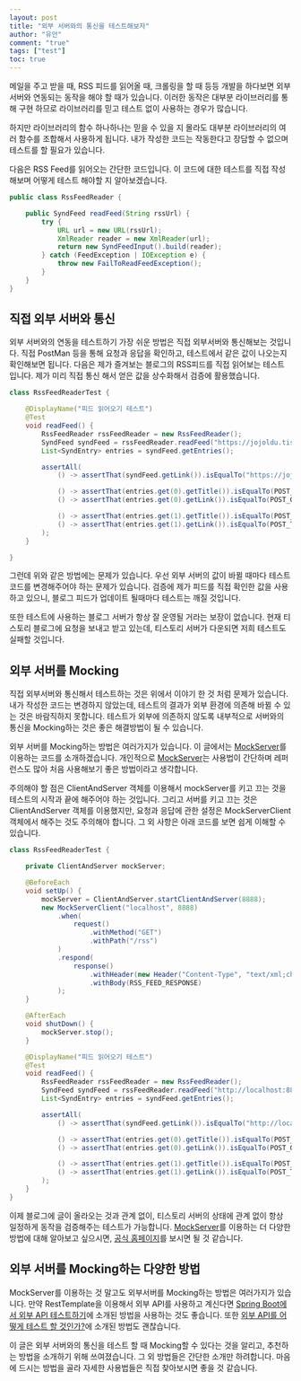```yaml
---
layout: post
title: "외부 서버와의 통신을 테스트해보자"
author: "유안"
comment: "true"
tags: ["test"]
toc: true
---
```


메일을 주고 받을 때, RSS 피드를 읽어올 때, 크롤링을 할 때 등등 개발을 하다보면 외부서버와 연동되는 동작을 해야 할 때가 있습니다.
이러한 동작은 대부분 라이브러리를 통해 구현 하므로 라이브러리를 믿고 테스트 없이 사용하는 경우가 많습니다.

하지만 라이브러리의 함수 하나하나는 믿을 수 있을 지 몰라도 대부분 라이브러리의 여러 함수를 조합해서 사용하게 됩니다.
내가 작성한 코드는 작동한다고 장담할 수 없으며 테스트를 할 필요가 있습니다.

다음은 RSS Feed를 읽어오는 간단한 코드입니다.
이 코드에 대한 테스트를 직접 작성해보며 어떻게 테스트 해야할 지 알아보겠습니다.
```java
public class RssFeedReader {

    public SyndFeed readFeed(String rssUrl) {
        try {
            URL url = new URL(rssUrl);
            XmlReader reader = new XmlReader(url);
            return new SyndFeedInput().build(reader);
        } catch (FeedException | IOException e) {
            throw new FailToReadFeedException();
        }
    }
}
```  

## 직접 외부 서버와 통신

외부 서버와의 연동을 테스트하기 가장 쉬운 방법은 직접 외부서버와 통신해보는 것입니다.
직접 PostMan 등을 통해 요청과 응답을 확인하고, 테스트에서 같은 값이 나오는지 확인해보면 됩니다.
다음은 제가 즐겨보는 블로그의 RSS피드를 직접 읽어보는 테스트입니다.
제가 미리 직접 통신 해서 얻은 값을 상수화해서 검증에 활용했습니다.

```java
class RssFeedReaderTest {

    @DisplayName("피드 읽어오기 테스트")
    @Test
    void readFeed() {
        RssFeedReader rssFeedReader = new RssFeedReader();
        SyndFeed syndFeed = rssFeedReader.readFeed("https://jojoldu.tistory.com/rss");
        List<SyndEntry> entries = syndFeed.getEntries();

        assertAll(
            () -> assertThat(syndFeed.getLink()).isEqualTo("https://jojoldu.tistory.com/"),

            () -> assertThat(entries.get(0).getTitle()).isEqualTo(POST_ONE_TITLE),
            () -> assertThat(entries.get(0).getLink()).isEqualTo(POST_ONE_LINK),

            () -> assertThat(entries.get(1).getTitle()).isEqualTo(POST_TWO_TITLE),
            () -> assertThat(entries.get(1).getLink()).isEqualTo(POST_TWO_LINK)
        );
    }

}
```

그런데 위와 같은 방법에는 문제가 있습니다.
우선 외부 서버의 값이 바뀔 때마다 테스트 코드를 변경해주어야 하는 문제가 있습니다.
검증에 제가 피드를 직접 확인한 값을 사용하고 있으니, 블로그 피드가 업데이트 될때마다 테스트는 깨질 것입니다.

또한 테스트에 사용하는 블로그 서버가 항상 잘 운영될 거라는 보장이 없습니다.
현재 티스토리 블로그에 요청을 보내고 받고 있는데, 티스토리 서버가 다운되면 저희 테스트도 실패할 것입니다.

## 외부 서버를 Mocking

직접 외부서버와 통신해서 테스트하는 것은 위에서 이야기 한 것 처럼 문제가 있습니다.
내가 작성한 코드는 변경하지 않았는데, 테스트의 결과가 외부 환경에 의존해 바뀔 수 있는 것은 바람직하지 못합니다.
테스트가 외부에 의존하지 않도록 내부적으로 서버와의 통신을 Mocking하는 것은 좋은 해결방법이 될 수 있습니다.

외부 서버를 Mocking하는 방법은 여러가지가 있습니다.
이 글에서는 [MockServer](https://www.mock-server.com/)를 이용하는 코드를 소개하겠습니다.
개인적으로 [MockServer](https://www.mock-server.com/)는 사용법이 간단하며 레퍼런스도 많아 처음 사용해보기 좋은 방법이라고 생각합니다.  

주의해야 할 점은 ClientAndServer 객체를 이용해서 mockServer를 키고 끄는 것을 테스트의 시작과 끝에 해주어야 하는 것입니다.
그리고 서버를 키고 끄는 것은 ClientAndServer 객체를 이용했지만, 요청과 응답에 관한 설정은 MockServerClient 객체에서 해주는 것도 주의해야 합니다.
그 외 사항은 아래 코드를 보면 쉽게 이해할 수 있습니다.

```java
class RssFeedReaderTest {

    private ClientAndServer mockServer;

    @BeforeEach
    void setUp() {
        mockServer = ClientAndServer.startClientAndServer(8888);
        new MockServerClient("localhost", 8888)
            .when(
                request()
                    .withMethod("GET")
                    .withPath("/rss")
            )
            .respond(
                response()
                    .withHeader(new Header("Content-Type", "text/xml;charset=utf-8"))
                    .withBody(RSS_FEED_RESPONSE)
            );
    }

    @AfterEach
    void shutDown() {
        mockServer.stop();
    }

    @DisplayName("피드 읽어오기 테스트")
    @Test
    void readFeed() {
        RssFeedReader rssFeedReader = new RssFeedReader();
        SyndFeed syndFeed = rssFeedReader.readFeed("http://localhost:8888/rss");
        List<SyndEntry> entries = syndFeed.getEntries();

        assertAll(
            () -> assertThat(syndFeed.getLink()).isEqualTo("http://localhost:8888"),

            () -> assertThat(entries.get(0).getTitle()).isEqualTo(POST_ONE_TITLE),
            () -> assertThat(entries.get(0).getLink()).isEqualTo(POST_ONE_LINK),

            () -> assertThat(entries.get(1).getTitle()).isEqualTo(POST_TWO_TITLE),
            () -> assertThat(entries.get(1).getLink()).isEqualTo(POST_TWO_LINK)
        );
    }
}
```

이제 블로그에 글이 올라오는 것과 관계 없이, 티스토리 서버의 상태에 관계 없이 항상 일정하게 동작을 검증해주는 테스트가 가능합니다.
[MockServer](https://www.mock-server.com/)를 이용하는 더 다양한 방법에 대해 알아보고 싶으시면, [공식 홈페이지](https://www.mock-server.com/)를 보시면 될 것 같습니다.

## 외부 서버를 Mocking하는 다양한 방법

MockServer를 이용하는 것 말고도 외부서버를 Mocking하는 방법은 여러가지가 있습니다.
만약 RestTemplate을 이용해서 외부 API를 사용하고 계신다면 [Spring Boot에서 외부 API 테스트하기](https://jojoldu.tistory.com/341)에 소개된 방법을 사용하는 것도 좋습니다.
또한 [외부 API를 어떻게 테스트 할 것인가?](https://velog.io/@kyle/%EC%99%B8%EB%B6%80-API%EB%A5%BC-%EC%96%B4%EB%96%BB%EA%B2%8C-%ED%85%8C%EC%8A%A4%ED%8A%B8-%ED%95%A0-%EA%B2%83%EC%9D%B8%EA%B0%80)에 소개된 방법도 괜찮습니다.

이 글은 외부 서버와의 통신을 테스트 할 때 Mocking할 수 있다는 것을 알리고, 추천하는 방법을 소개하기 위해 쓰여졌습니다.
그 외 방법들은 간단한 소개만 하려합니다.
마음에 드시는 방법을 골라 자세한 사용법들은 직접 찾아보시면 좋을 것 같습니다.
